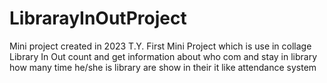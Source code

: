 # LibrarayInOutProject
Mini project created in 2023 T.Y. First Mini Project which is use in collage Library In Out count and get information about who com and stay in library how many time he/she is library are show in their it like attendance system 
